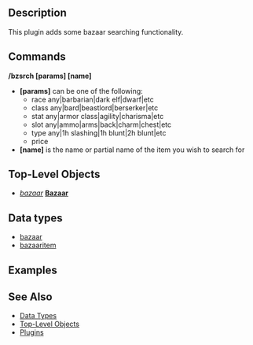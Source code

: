 ## Description

This plugin adds some bazaar searching functionality.

## Commands

**/bzsrch \[params\] \[name\]**

-   **\[params\]** can be one of the following:
    -   race any\|barbarian\|dark elf\|dwarf\|etc
    -   class any\|bard\|beastlord\|berserker\|etc
    -   stat any\|armor class\|agility\|charisma\|etc
    -   slot any\|ammo\|arms\|back\|charm\|chest\|etc
    -   type any\|1h slashing\|1h blunt\|2h blunt\|etc
    -   price <low> <high>
-   **\[name\]** is the name or partial name of the item you wish to search for

## Top-Level Objects

-   *[bazaar](../data-types/mq2bzsrch-datatype-bazaar.md)* **[Bazaar](../top-level-objects/mq2bzsrch-tlo-bazaar.md)**

## Data types

-   [bazaar](../data-types/mq2bzsrch-datatype-bazaar.md)
-   [bazaaritem](../data-types/mq2bzsrch-datatype-bazaaritem.md)

## Examples

## See Also

-   [Data Types](../data-types/data-types.md)
-   [Top-Level Objects](../top-level-objects/top-level-objects.md)
-   [Plugins](../documentation/macroquest2-plugins.md)



